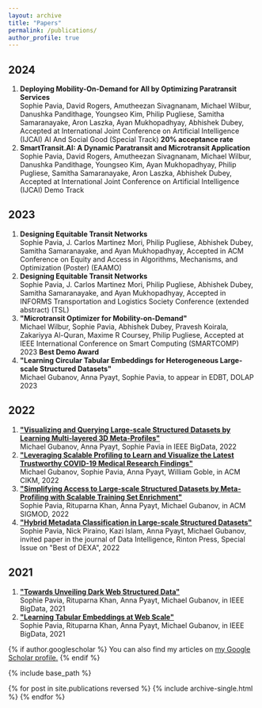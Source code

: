 ```yaml
---
layout: archive
title: "Papers"
permalink: /publications/
author_profile: true
---
```

2024
----
1. **Deploying Mobility-On-Demand for All by Optimizing Paratransit Services**\
Sophie Pavia, David Rogers, Amutheezan Sivagnanam, Michael Wilbur, Danushka Pandithage, Youngseo Kim, Philip Pugliese, Samitha Samaranayake, Aron Laszka, Ayan Mukhopadhyay, Abhishek Dubey, Accepted at  International Joint Conference
on Artificial  Intelligence (IJCAI) AI And Social Good (Special Track) **20% acceptance rate**
2. **SmartTransit.AI: A Dynamic Paratransit and Microtransit Application**\
Sophie Pavia, David Rogers, Amutheezan Sivagnanam, Michael Wilbur, Danushka Pandithage, Youngseo Kim, Ayan Mukhopadhyay, Philip Pugliese, Samitha Samaranayake, Aron Laszka, Abhishek Dubey, Accepted at International Joint Conference on Artificial  Intelligence (IJCAI) Demo Track

2023
----
1. **Designing Equitable Transit Networks**\
Sophie Pavia, J. Carlos Martinez Mori, Philip Pugliese, Abhishek Dubey, Samitha Samaranayake, and Ayan Mukhopadhyay, Accepted in ACM Conference on Equity and Access in Algorithms, Mechanisms, and Optimization (Poster) (EAAMO)
2. **Designing Equitable Transit Networks**\
Sophie Pavia, J. Carlos Martinez Mori, Philip Pugliese, Abhishek Dubey, Samitha Samaranayake, and Ayan Mukhopadhyay, Accepted in INFORMS Transportation and Logistics Society Conference (extended abstract) (TSL)
3. **"Microtransit Optimizer for Mobility-on-Demand"**\
Michael Wilbur, Sophie Pavia, Abhishek Dubey, Pravesh Koirala, Zakariyya Al-Quran, Maxime R Coursey, Philip Pugliese, Accepted at IEEE International Conference on Smart Computing (SMARTCOMP) 2023 **Best Demo Award**
4. **"Learning Circular Tabular Embeddings for Heterogeneous Large-scale Structured Datasets"**\
Michael Gubanov, Anna Pyayt, Sophie Pavia, to appear in EDBT, DOLAP 2023

2022
----
1. [**"Visualizing and Querying Large-scale Structured Datasets by Learning Multi-layered 3D Meta-Profiles"**](https://ieeexplore.ieee.org/document/10020546)\
Michael Gubanov, Anna Pyayt, Sophie Pavia in IEEE BigData, 2022
2. [**"Leveraging Scalable Profiling to Learn and Visualize the Latest Trustworthy COVID-19 Medical Research Findings"**](https://dl.acm.org/doi/abs/10.1145/3511808.3557171)\
Michael Gubanov, Sophie Pavia, Anna Pyayt, William Goble, in ACM CIKM, 2022
3. [**"Simplifying Access to Large-scale Structured Datasets by Meta-Profiling with Scalable Training Set Enrichment"**](https://dl.acm.org/doi/pdf/10.1145/3514221.3520156)\
Sophie Pavia, Rituparna Khan, Anna Pyayt, Michael Gubanov, in ACM SIGMOD, 2022
4. [**"Hybrid Metadata Classification in Large-scale Structured Datasets"**](https://www.rintonpress.com/xjdi3/xjdi3-4/460-473.pdf)\
Sophie Pavia, Nick Piraino, Kazi Islam, Anna Pyayt, Michael Gubanov, invited paper in the journal of Data Intelligence, Rinton Press, Special Issue on "Best of DEXA", 2022

2021
----
1. [**"Towards Unveiling Dark Web Structured Data"**](https://ieeexplore.ieee.org/stamp/stamp.jsp?tp=&arnumber=9671367)\
Sophie Pavia, Rituparna Khan, Anna Pyayt, Michael Gubanov, in IEEE BigData, 2021
2. [**"Learning Tabular Embeddings at Web Scale"**](https://ieeexplore.ieee.org/stamp/stamp.jsp?tp=&arnumber=9671717)\
Sophie Pavia, Rituparna Khan, Anna Pyayt, Michael Gubanov, in IEEE BigData, 2021

{% if author.googlescholar %}
  You can also find my articles on <u><a href="{{author.googlescholar}}">my Google Scholar profile</a>.</u>
{% endif %}

{% include base_path %}

{% for post in site.publications reversed %}
  {% include archive-single.html %}
{% endfor %}
